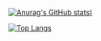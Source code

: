 [![Anurag's GitHub stats](https://github-readme-stats.vercel.app/api?username=aloekman27&hide=contribs,prs))](https://github.com/anuraghazra/github-readme-stats)

[![Top Langs](https://github-readme-stats.vercel.app/api/top-langs/?username=aloekman27&layout=compact)](https://github.com/anuraghazra/github-readme-stats)
